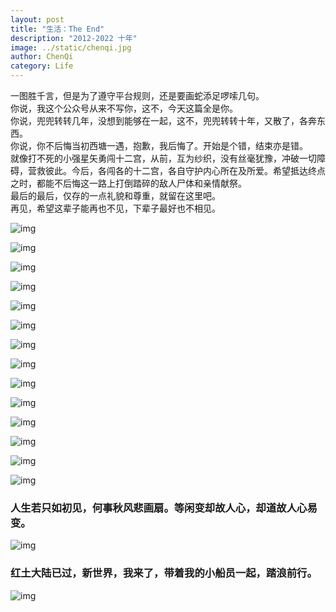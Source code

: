 ```yaml
---
layout: post
title: "生活：The End"
description: "2012-2022 十年"
image: ../static/chenqi.jpg
author: ChenQi
category: Life
---
```


一图胜千言，但是为了遵守平台规则，还是要画蛇添足啰嗦几句。  
你说，我这个公众号从来不写你，这不，今天这篇全是你。  
你说，兜兜转转几年，没想到能够在一起，这不，兜兜转转十年，又散了，各奔东西。  
你说，你不后悔当初西塘一遇，抱歉，我后悔了。开始是个错，结束亦是错。  
就像打不死的小强星矢勇闯十二宫，从前，互为纱织，没有丝毫犹豫，冲破一切障碍，营救彼此。今后，各闯各的十二宫，各自守护内心所在及所爱。希望抵达终点之时，都能不后悔这一路上打倒踏碎的敌人尸体和亲情献祭。  
最后的最后，仅存的一点礼貌和尊重，就留在这里吧。  
再见，希望这辈子能再也不见，下辈子最好也不相见。

![img](../static/2012-2022/2012.a.jpg)

![img](../static/2012-2022/2012.b.jpg)

![img](../static/2012-2022/2014.1.jpg)

![img](../static/2012-2022/2014.10.jpg)

![img](../static/2012-2022/2015.2.jpg)

![img](../static/2012-2022/2015.6.jpg)

![img](../static/2012-2022/2015.9.jpg)

![img](../static/2012-2022/2016.9.jpg)

![img](../static/2012-2022/2017.3.jpg)

![img](../static/2012-2022/2017.5.jpg)

![img](../static/2012-2022/2017.10.jpg)

![img](../static/2012-2022/2018.11.jpg)

![img](../static/2012-2022/2019.11.jpg)

![img](../static/2012-2022/2020.6.jpg)

### 人生若只如初见，何事秋风悲画扇。等闲变却故人心，却道故人心易变。

![img](../static/2012-2022/end.jpg)

### 红土大陆已过，新世界，我来了，带着我的小船员一起，踏浪前行。

![img](../static/2012-2022/surfing.jpg)
